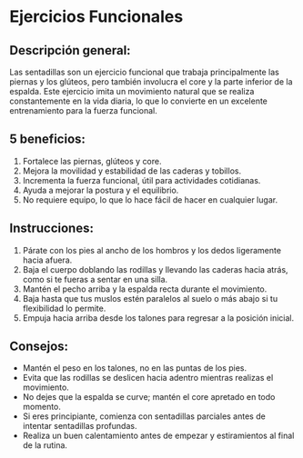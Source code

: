 # Ejercicios Funcionales

## Descripción general:
Las sentadillas son un ejercicio funcional que trabaja principalmente las piernas y los glúteos, pero también involucra el core y la parte inferior de la espalda. Este ejercicio imita un movimiento natural que se realiza constantemente en la vida diaria, lo que lo convierte en un excelente entrenamiento para la fuerza funcional.

## 5 beneficios:
1. Fortalece las piernas, glúteos y core.
2. Mejora la movilidad y estabilidad de las caderas y tobillos.
3. Incrementa la fuerza funcional, útil para actividades cotidianas.
4. Ayuda a mejorar la postura y el equilibrio.
5. No requiere equipo, lo que lo hace fácil de hacer en cualquier lugar.

## Instrucciones:
1. Párate con los pies al ancho de los hombros y los dedos ligeramente hacia afuera.
2. Baja el cuerpo doblando las rodillas y llevando las caderas hacia atrás, como si te fueras a sentar en una silla.
3. Mantén el pecho arriba y la espalda recta durante el movimiento.
4. Baja hasta que tus muslos estén paralelos al suelo o más abajo si tu flexibilidad lo permite.
5. Empuja hacia arriba desde los talones para regresar a la posición inicial.

## Consejos:
- Mantén el peso en los talones, no en las puntas de los pies.
- Evita que las rodillas se deslicen hacia adentro mientras realizas el movimiento.
- No dejes que la espalda se curve; mantén el core apretado en todo momento.
- Si eres principiante, comienza con sentadillas parciales antes de intentar sentadillas profundas.
- Realiza un buen calentamiento antes de empezar y estiramientos al final de la rutina.
